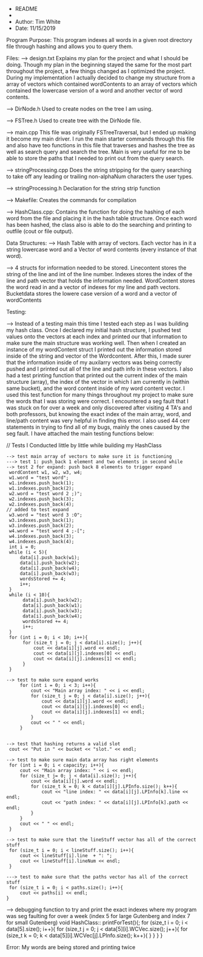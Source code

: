  * README
 *
 * Author: Tim White 
 * Date: 11/15/2019


Program Purpose:
	This program indexes all words in a given root directory file through
hashing and allows you to query them.


Files: 
--> design.txt
    	Explains my plan for the project and what I should be doing. Though my plan
    in the beginning stayed the same for the most part throughout the project,
    a few things changed as I optimized the project. During my implementation
    I actually decided to change my structure from a array of vectors which
    contained wordContents to an array of vectors which contained the lowercase 
    version of a word and another vector of word contents.

--> DirNode.h
    	Used to create nodes on the tree I am using.

--> FSTree.h 
    	Used to create tree with the DirNode file.

--> main.cpp
    	This file was originally FSTreeTraversal, but I ended up making it become 
    my main driver. I run the main starter commands through this file and also 
    have teo functions in this file that traverses and hashes the tree as well
    as search query and search the tree. Main is very useful for me to be able 
    to store the paths that I needed to print out from the query search.

--> stringProcessing.cpp
    	Does the string stripping for the query searching to take off any 
    leading or trailing non-alphaNum characters the user types.

--> stringProcessing.h
    	Declaration for the string strip function

--> Makefile:
    	Creates the commands for compilation

--> HashClass.cpp:
    	Contains the function for doing the hashing of each word from the file and 
    placing it in the hash table structure. Once each word has been hashed, the
    class also is able to do the searching and printing to outfile (cout or 
    file output).


Data Structures:
--> 	Hash Table with array of vectors. Each vector has in it a string lowercase word
and a Vector of word contents (every instance of that word). 

--> 	4 structs for information needed to be stored. Linecontent stores the string of
the line and int of the line number. Indexes stores the index of the line and
path vector that holds the information needed. WordContent stores the word read 
in and a vector of indexes for my line and path vectors. Bucketdata stores the 
lowere case version of a word and a vector of wordContents 


Testing:

--> 	Instead of a testing main this time I tested each step as I was building my 
hash class. Once I declared my initial hash structure, I pushed test values 
onto the vectors at each index and printed our that information to make sure 
the main structure was working well. Then when I created an instance of my
wordContent struct I printed out the information stored inside of the string
and vector of the Wordcontent. After this, I made surer that the information
inside of my auxilarry vectors was being correctly pushed and I printed out 
all of the line and path info in these vectors. I also had a test printing
function that printed out the current index of the main structure (array), the
index of the vector in which I am currently in (within same bucket), and the
word content inside of my word content vector. I used this test function for
many things throughout my project to make sure the words that I was storing
were correct. I encountered a seg fault that I was stuck on for over a week and
only discovered after visiting 4 TA's and both professors, but knowing the 
exact index of the main array, word, and line/path content was very helpful
in finding this error. I also used 44 cerr statements in trying to find all 
of my bugs, mainly the ones caused by the seg fault. I have attached the main 
testing functions below:

// Tests I Conducted little by little while building my HashClass

    --> test main array of vectors to make sure it is functioning
    ---> test 1: push_back 1 element and two elements in second while
    --> test 2 for expand: push back 8 elements to trigger expand
     wordContent w1, w2, w3, w4;
     w1.word = "test word";
     w1.indexes.push_back(1);
     w1.indexes.push_back(2);
     w2.word = "test word 2 ;)";
     w2.indexes.push_back(3);
     w2.indexes.push_back(4);
    // added to test expand
     w3.word = "test word 3 :O";
     w3.indexes.push_back(1);
     w3.indexes.push_back(2);
     w4.word = "test word 4 ;-[";
     w4.indexes.push_back(3);
     w4.indexes.push_back(4); 
     int i = 0;
     while (i < 5){
         data[i].push_back(w1);
         data[i].push_back(w2);
         data[i].push_back(w4);
         data[i].push_back(w3);
         wordsStored += 4;
         i++;
     }
     while (i < 10){
          data[i].push_back(w2);
          data[i].push_back(w1);
          data[i].push_back(w3);
          data[i].push_back(w4);
          wordsStored += 4;
          i++;  
     }
     for (int i = 0; i < 10; i++){
          for (size_t j = 0; j < data[i].size(); j++){
              cout << data[i][j].word << endl;
              cout << data[i][j].indexes[0] << endl;
              cout << data[i][j].indexes[1] << endl;         
          }
     }

    --> test to make sure expand works
         for (int i = 0; i < 3; i++){
             cout << "Main array index: " << i << endl;
             for (size_t j = 0; j < data[i].size(); j++){
                 cout << data[i][j].word << endl;
                 cout << data[i][j].indexes[0] << endl;
                 cout << data[i][j].indexes[1] << endl;         
             }
             cout << " " << endl;
         }


    --> test that hashing returns a valid slot
     cout << "Put in " << bucket << "slot." << endl;

    --> test to make sure main data array has right elements
     for (int i = 0; i < capacity; i++){
         cout << "Main array index: " << i << endl;
         for (size_t j= 0; j < data[i].size(); j++){
             cout << data[i][j].word << endl;
             for (size_t k = 0; k < data[i][j].LPInfo.size(); k++){
                 cout << "line index: " << data[i][j].LPInfo[k].line << endl;
                 cout << "path index: " << data[i][j].LPInfo[k].path << endl;
             }
         }
         cout << " " << endl;
     }
    
    --> test to make sure that the lineStuff vector has all of the correct stuff
     for (size_t i = 0; i < lineStuff.size(); i++){
         cout << lineStuff[i].line  + ": ";
         cout << lineStuff[i].lineNum << endl;
     }
     
    ---> test to make sure that the paths vector has all of the correct stuff
     for (size_t i = 0; i < paths.size(); i++){
         cout << paths[i] << endl;
    }

   --> debugging function to try and print the exact indexes where my program was
seg faulting for over a week (index 5 for large Gutenberg and index 7 for 
small Gutenberg)
void HashClass:: printForTest(){;
    for (size_t i = 0; i < data[5].size(); i++){
        for (size_t j = 0; j < data[5][i].WCVec.size(); j++){
            for (size_t k = 0; k < data[5][i].WCVec[j].LPInfo.size(); k++){
            }
        }
    }
} 

Error:
My words are being stored and printing twice
